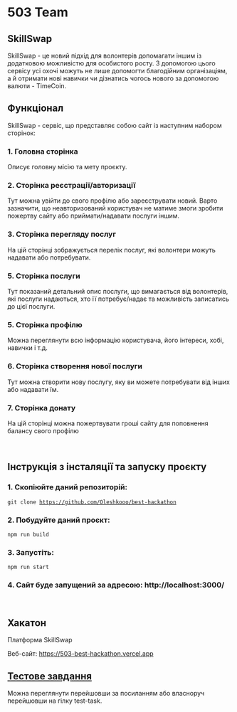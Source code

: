 # 503 Team


## SkillSwap

SkillSwap - це новий підхід для волонтерів допомагати іншим із додатковою можливістю для особистого росту. З допомогою цього сервісу усі охочі можуть не лише 
допомогти благодійним організаціям, а й отримати нові навички чи дізнатись чогось нового за допомогою валюти - TimeCoin.

## Функціонал

SkillSwap - сервіс, що представляє собою сайт із наступним набором сторінок:

### 1. Головна сторінка

Описує головну місію та мету проєкту.

### 2. Сторінка реєстрації/авторизації

Тут можна увійти до свого профілю або зареєструвати новий. Варто зазначити, що неавторизований користувач не матиме змоги зробити пожертву сайту або приймати/надавати послуги іншим.

### 3. Сторінка перегляду послуг

На цій сторінці зображується перелік послуг, які волонтери можуть надавати або потребувати.

### 5. Сторінка послуги

Тут показаний детальний опис послуги, що вимагається від волонтерів, які послуги надаються, хто її потребує/надає та можливість записатись до цієї послуги.

### 5. Сторінка профілю

Можна переглянути всю інформацію користувача, його інтереси, хобі, навички і т.д.

### 6. Сторінка створення нової послуги 

Тут можна створити нову послугу, яку ви можете потребувати від інших або надавати їм.

### 7. Сторінка донату

На цій сторінці можна пожертвувати гроші сайту для поповнення балансу свого профілю

<br>

## Інструкція з інсталяції та запуску проєкту

### 1. Скопіюйте даний репозиторій:

<code>git clone https://github.com/Oleshkooo/best-hackathon</code>

### 2. Побудуйте даний проєкт:

<code>npm run build</code>

### 3. Запустіть:

<code>npm run start</code>

### 4. Сайт буде запущений за адресою: http://localhost:3000/

<br>

## Хакатон

Платформа SkillSwap

Веб-сайт: https://503-best-hackathon.vercel.app

## [Тестове завдання](https://github.com/Oleshkooo/best-hackathon/tree/test-task)

Можна переглянути перейшовши за посиланням або власноруч перейшовши на гілку test-task.
